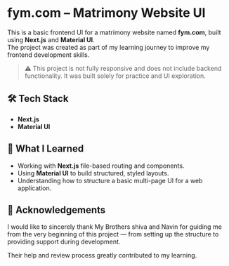 # fym.com – Matrimony Website UI

This is a basic frontend UI for a matrimony website named **fym.com**, built using **Next.js** and **Material UI**.  
The project was created as part of my learning journey to improve my frontend development skills.

> ⚠️ This project is not fully responsive and does not include backend functionality. It was built solely for practice and UI exploration.

## 🛠️ Tech Stack

- **Next.js**
- **Material UI**

## 🧠 What I Learned

- Working with **Next.js** file-based routing and components.
- Using **Material UI** to build structured, styled layouts.
- Understanding how to structure a basic multi-page UI for a web application.

## 🙏 Acknowledgements

I would like to sincerely thank My Brothers shiva and Navin for guiding me from the very beginning of this project — from setting up the structure to providing support during development.

Their help and review process greatly contributed to my learning.


